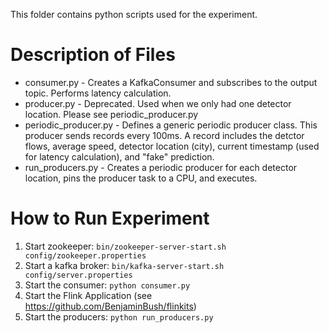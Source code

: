 This folder contains python scripts used for the experiment. 

# Description of Files
* consumer.py - Creates a KafkaConsumer and subscribes to the output topic. Performs latency calculation.
* producer.py - Deprecated. Used when we only had one detector location. Please see periodic_producer.py 
* periodic_producer.py - Defines a generic periodic producer class. This producer sends records every 100ms. A record includes the detctor flows, average speed, detector location (city), current timestamp (used for latency calculation), and "fake" prediction.
* run_producers.py - Creates a periodic producer for each detector location, pins the producer task to a CPU, and executes.

# How to Run Experiment
1. Start zookeeper: 
`bin/zookeeper-server-start.sh config/zookeeper.properties`
2. Start a kafka broker:
`bin/kafka-server-start.sh config/server.properties`
3. Start the consumer:
`python consumer.py`
4. Start the Flink Application (see <https://github.com/BenjaminBush/flinkits>)
5. Start the producers:
`python run_producers.py`
